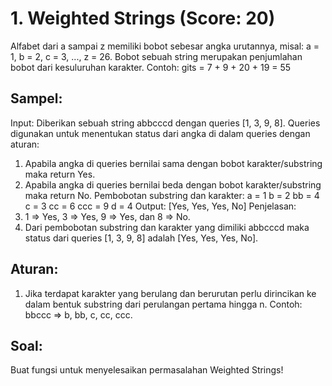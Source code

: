 # 1. Weighted Strings (Score: 20)

Alfabet dari a sampai z memiliki bobot sebesar angka urutannya, misal: a = 1, b = 2, c = 3, ..., z = 26. Bobot sebuah string merupakan penjumlahan bobot dari kesuluruhan karakter.
Contoh: gits = 7 + 9 + 20 + 19 = 55

## Sampel:

Input:
Diberikan sebuah string abbcccd dengan queries [1, 3, 9, 8]. Queries digunakan untuk menentukan status dari angka di dalam queries dengan aturan:

1. Apabila angka di queries bernilai sama dengan bobot karakter/substring maka return Yes.
2. Apabila angka di queries bernilai beda dengan bobot karakter/substring maka return No.
   Pembobotan substring dan karakter:
   a = 1
   b = 2
   bb = 4
   c = 3
   cc = 6
   ccc = 9
   d = 4
   Output: [Yes, Yes, Yes, No]
   Penjelasan:
3. 1 => Yes, 3 => Yes, 9 => Yes, dan 8 => No.
4. Dari pembobotan substring dan karakter yang dimiliki abbcccd maka status dari queries [1, 3, 9, 8] adalah [Yes, Yes, Yes, No].

## Aturan:

1. Jika terdapat karakter yang berulang dan berurutan perlu dirincikan ke dalam bentuk substring dari perulangan pertama hingga n. Contoh: bbccc => b, bb, c, cc, ccc.

## Soal:

Buat fungsi untuk menyelesaikan permasalahan Weighted Strings!
